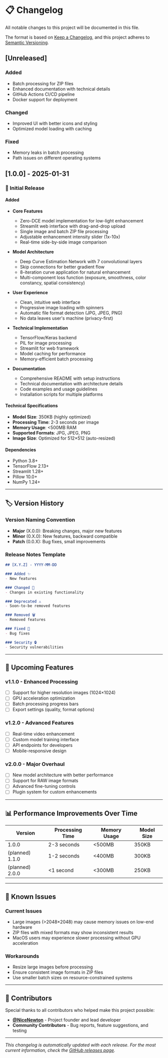 # 📋 Changelog

All notable changes to this project will be documented in this file.

The format is based on [Keep a Changelog](https://keepachangelog.com/en/1.0.0/),
and this project adheres to [Semantic Versioning](https://semver.org/spec/v2.0.0.html).

## [Unreleased]

### Added
- Batch processing for ZIP files
- Enhanced documentation with technical details
- GitHub Actions CI/CD pipeline
- Docker support for deployment

### Changed
- Improved UI with better icons and styling
- Optimized model loading with caching

### Fixed
- Memory leaks in batch processing
- Path issues on different operating systems

## [1.0.0] - 2025-01-31

### 🎉 Initial Release

#### Added
- **Core Features**
  - Zero-DCE model implementation for low-light enhancement
  - Streamlit web interface with drag-and-drop upload
  - Single image and batch ZIP file processing
  - Adjustable enhancement intensity slider (1x-10x)
  - Real-time side-by-side image comparison

- **Model Architecture**
  - Deep Curve Estimation Network with 7 convolutional layers
  - Skip connections for better gradient flow
  - 8-iteration curve application for natural enhancement
  - Multi-component loss function (exposure, smoothness, color constancy, spatial consistency)

- **User Experience**
  - Clean, intuitive web interface
  - Progressive image loading with spinners
  - Automatic file format detection (JPG, JPEG, PNG)
  - No data leaves user's machine (privacy-first)

- **Technical Implementation**
  - TensorFlow/Keras backend
  - PIL for image processing
  - Streamlit for web framework
  - Model caching for performance
  - Memory-efficient batch processing

- **Documentation**
  - Comprehensive README with setup instructions
  - Technical documentation with architecture details
  - Code examples and usage guidelines
  - Installation scripts for multiple platforms

#### Technical Specifications
- **Model Size**: 350KB (highly optimized)
- **Processing Time**: 2-3 seconds per image
- **Memory Usage**: <500MB RAM
- **Supported Formats**: JPG, JPEG, PNG
- **Image Size**: Optimized for 512×512 (auto-resized)

#### Dependencies
- Python 3.8+
- TensorFlow 2.13+
- Streamlit 1.28+
- Pillow 10.0+
- NumPy 1.24+

---

## 🏷️ Version History

### Version Naming Convention
- **Major** (X.0.0): Breaking changes, major new features
- **Minor** (0.X.0): New features, backward compatible
- **Patch** (0.0.X): Bug fixes, small improvements

### Release Notes Template
```markdown
## [X.Y.Z] - YYYY-MM-DD

### Added ✨
- New features

### Changed 🔄
- Changes in existing functionality

### Deprecated ⚠️
- Soon-to-be removed features

### Removed 🗑️
- Removed features

### Fixed 🐛
- Bug fixes

### Security 🔒
- Security vulnerabilities
```

---

## 🚀 Upcoming Features

### v1.1.0 - Enhanced Processing
- [ ] Support for higher resolution images (1024×1024)
- [ ] GPU acceleration optimization
- [ ] Batch processing progress bars
- [ ] Export settings (quality, format options)

### v1.2.0 - Advanced Features
- [ ] Real-time video enhancement
- [ ] Custom model training interface
- [ ] API endpoints for developers
- [ ] Mobile-responsive design

### v2.0.0 - Major Overhaul
- [ ] New model architecture with better performance
- [ ] Support for RAW image formats
- [ ] Advanced fine-tuning controls
- [ ] Plugin system for custom enhancements

---

## 📊 Performance Improvements Over Time

| Version | Processing Time | Memory Usage | Model Size |
|---------|----------------|--------------|------------|
| 1.0.0   | 2-3 seconds    | <500MB       | 350KB      |
| (planned) 1.1.0 | 1-2 seconds | <400MB | 300KB |
| (planned) 2.0.0 | <1 second   | <300MB | 250KB |

---

## 🐛 Known Issues

### Current Issues
- Large images (>2048×2048) may cause memory issues on low-end hardware
- ZIP files with mixed formats may show inconsistent results
- MacOS users may experience slower processing without GPU acceleration

### Workarounds
- Resize large images before processing
- Ensure consistent image formats in ZIP files
- Use smaller batch sizes on resource-constrained systems

---

## 🤝 Contributors

Special thanks to all contributors who helped make this project possible:

- **[@NiceNewton](https://github.com/NiceNewton)** - Project founder and lead developer
- **Community Contributors** - Bug reports, feature suggestions, and testing

---

*This changelog is automatically updated with each release. For the most current information, check the [GitHub releases page](https://github.com/NiceNewton/lol/releases).*

